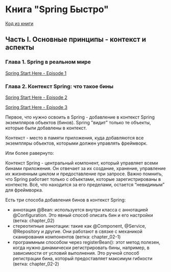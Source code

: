 # Книга "Spring Быстро"

[Код из книги](https://manning-content.s3.amazonaws.com/download/a/32357a2-2420-4c0f-be67-645246ae0d94/code.zip)

## Часть I. Основные принципы - контекст и аспекты

### Глава 1. Spring в реальном мире

[Spring Start Here - Episode 1](https://www.youtube.com/watch?v=EhfUdb6do54)

### Глава 2. Контекст Spring: что такое бины

[Spring Start Here - Episode 2](https://www.youtube.com/watch?v=b8ocrkawS38)

[Spring Start Here - Episode 3](https://www.youtube.com/watch?v=uj9St3Rcehg)

Первое, что нужно освоить в Spring - добавление в контекст Spring экземпляров объектов (бинов). Spring "видит" только те объекты, которые были добавлены в контекст.

Контекст - место в памяти приложения, куда добавляются все экземпляры объектов, которыми должен управлять фреймворк.

Или более равернуто:

Контекст Spring - центральный компонент, который управляет всеми бинами приложения. Он отвечает за их создание, хранение, управление их жизненным циклом и предоставление при запросе. Важно помнить, что Spring работает только с объектами, которые зарегистрированы в контексте. Всё, что находится за его пределами, остается “невидимым” для фреймворка.

Есть три способа добавления бинов в контекст Spring:
- аннотация @Bean: используется внутри класса с аннотацией @Configuration. Это явный способ описать бин и его настройки (ветка: chapter_02)
- стереотипные аннотации: такие как @Component, @Service, @Repository и другие. Они работают в связке с механикой сканирования компонентов (ветка: chapter_02-1)
- программным способом через registerBean(): этот метод полезен, когда нужно динамически регистрировать бины, например, в зависимости от условий выполнения. Это ручной способ регистрации бина, который предоставляет максимум гибкости (ветка: chapter_02-2)
